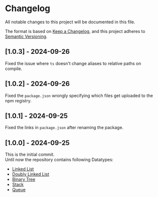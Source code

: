 # Changelog

All notable changes to this project will be documented in this file.

The format is based on [Keep a Changelog](https://keepachangelog.com/en/1.1.0/),
and this project adheres to [Semantic Versioning](https://semver.org/spec/v2.0.0.html).

## [1.0.3] - 2024-09-26
Fixed the issue where `ts` doesn't change aliases to relative paths on compile.

## [1.0.2] - 2024-09-26
Fixed the `package.json` wrongly specifying which files get uploaded to the
npm registry.

## [1.0.1] - 2024-09-25
Fixed the links in `package.json` after renaming the package.

## [1.0.0] - 2024-09-25
This is the initial commit.  
Until now the repository contains following Datatypes:
- [Linked List](../classes/datatypes/LINKED_LIST.md)
- [Doubly Linked List](../classes/datatypes/LINKED_LIST.md)
- [Binary Tree](../classes/datatypes/BINARY_TREE.md)
- [Stack](../classes/datatypes/STACK.md)
- [Queue](../classes/datatypes/QUEUE.md)
